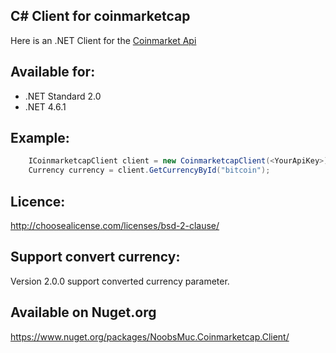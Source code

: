## C# Client for  coinmarketcap ##

Here is an .NET Client for the [Coinmarket Api](https://coinmarketcap.com/api/)

## Available for:
- .NET Standard 2.0
- .NET 4.6.1


## Example:
```csharp
	ICoinmarketcapClient client = new CoinmarketcapClient(<YourApiKey>);
	Currency currency = client.GetCurrencyById("bitcoin");
```

## Licence:
http://choosealicense.com/licenses/bsd-2-clause/

## Support convert currency:
Version 2.0.0 support converted currency parameter.

## Available on Nuget.org
https://www.nuget.org/packages/NoobsMuc.Coinmarketcap.Client/
